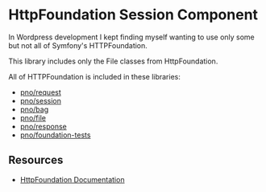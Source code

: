 HttpFoundation Session Component
========================

In Wordpress development I kept finding myself wanting to use only some but not all of Symfony's HTTPFoundation.

This library includes only the File classes from HttpFoundation.
 
All of HTTPFoundation is included in these libraries:
  * [pno/request](https://github.com/penoonan/request)
  * [pno/session](https://github.com/penoonan/session)  
  * [pno/bag](https://github.com/penoonan/bag)
  * [pno/file](https://github.com/penoonan/file)
  * [pno/response](https://github.com/penoonan/response)
  * [pno/foundation-tests](https://github.com/penoonan/foundation-tests)
  

Resources
---------

  * [HttpFoundation Documentation](https://symfony.com/doc/current/components/http_foundation/index.html)
